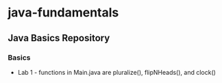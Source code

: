 # java-fundamentals

## Java Basics Repository

### Basics
  - Lab 1 - functions in Main.java are pluralize(), flipNHeads(), and clock()